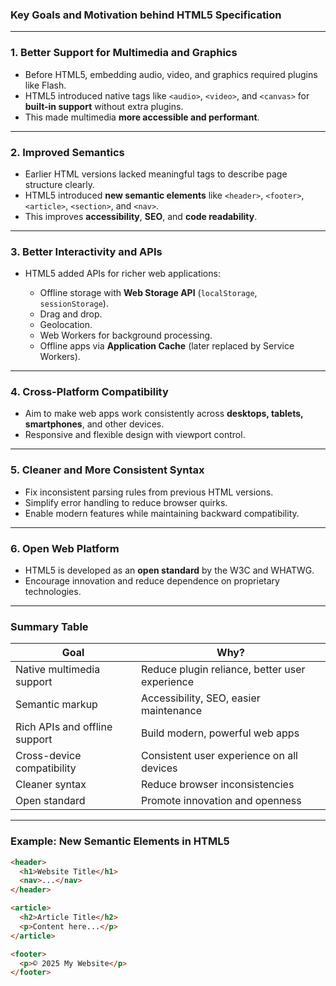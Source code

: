 ### Key Goals and Motivation behind HTML5 Specification

---

### 1. **Better Support for Multimedia and Graphics**

* Before HTML5, embedding audio, video, and graphics required plugins like Flash.
* HTML5 introduced native tags like `<audio>`, `<video>`, and `<canvas>` for **built-in support** without extra plugins.
* This made multimedia **more accessible and performant**.

---

### 2. **Improved Semantics**

* Earlier HTML versions lacked meaningful tags to describe page structure clearly.
* HTML5 introduced **new semantic elements** like `<header>`, `<footer>`, `<article>`, `<section>`, and `<nav>`.
* This improves **accessibility**, **SEO**, and **code readability**.

---

### 3. **Better Interactivity and APIs**

* HTML5 added APIs for richer web applications:

  * Offline storage with **Web Storage API** (`localStorage`, `sessionStorage`).
  * Drag and drop.
  * Geolocation.
  * Web Workers for background processing.
  * Offline apps via **Application Cache** (later replaced by Service Workers).

---

### 4. **Cross-Platform Compatibility**

* Aim to make web apps work consistently across **desktops, tablets, smartphones**, and other devices.
* Responsive and flexible design with viewport control.

---

### 5. **Cleaner and More Consistent Syntax**

* Fix inconsistent parsing rules from previous HTML versions.
* Simplify error handling to reduce browser quirks.
* Enable modern features while maintaining backward compatibility.

---

### 6. **Open Web Platform**

* HTML5 is developed as an **open standard** by the W3C and WHATWG.
* Encourage innovation and reduce dependence on proprietary technologies.

---

### Summary Table

| Goal                          | Why?                                           |
| ----------------------------- | ---------------------------------------------- |
| Native multimedia support     | Reduce plugin reliance, better user experience |
| Semantic markup               | Accessibility, SEO, easier maintenance         |
| Rich APIs and offline support | Build modern, powerful web apps                |
| Cross-device compatibility    | Consistent user experience on all devices      |
| Cleaner syntax                | Reduce browser inconsistencies                 |
| Open standard                 | Promote innovation and openness                |

---

### Example: New Semantic Elements in HTML5

```html
<header>
  <h1>Website Title</h1>
  <nav>...</nav>
</header>

<article>
  <h2>Article Title</h2>
  <p>Content here...</p>
</article>

<footer>
  <p>© 2025 My Website</p>
</footer>
```